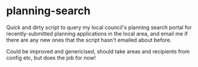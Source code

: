 # planning-search

Quick and dirty script to query my local council's planning search portal
for recently-submitted planning applications in the local area, and email
me if there are any new ones that the script hasn't emailed about before.

Could be improved and genericised, should take areas and recipients from config
etc, but does the job for now!
